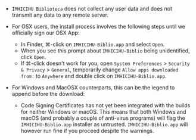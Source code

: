 * `IMHICIHU Biblioteca` does not collect any user data and does not transmit any data to any remote server.
* For OSX users, the install process involves the following steps until we officially sign our OSX App:
    - In Finder, ⌘-click on `IMHICIHU-Biblio.app` and select `Open`.
    - When you see this prompt about `IMHICIHU-Biblio` being unidentified, click `Open`.
    - If ⌘-click doesn't work for you, open `System Preferences` > `Security & Privacy` > `General`, temporarily change `Allow apps downloaded from:` to `Anywhere` and double click on `IMHICIHU-Biblio.app`.
    
* For Windows and MacOSX counterparts, this can be the legend to append before the download:
    - Code Signing Certificates has not yet been integrated with the builds for neither Windows or macOS. This means that both Windows and macOS (and probably a couple of anti-virus programs) will flag the `IMHICIHU-Biblio.app` installer as untrusted. `IMHICIHU-Biblio.app` will however run fine if you proceed despite the warnings.
